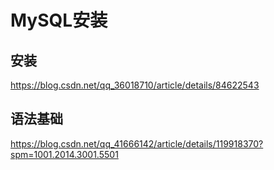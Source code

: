 # MySQL安装

## 安装

https://blog.csdn.net/qq_36018710/article/details/84622543

## 语法基础

https://blog.csdn.net/qq_41666142/article/details/119918370?spm=1001.2014.3001.5501

